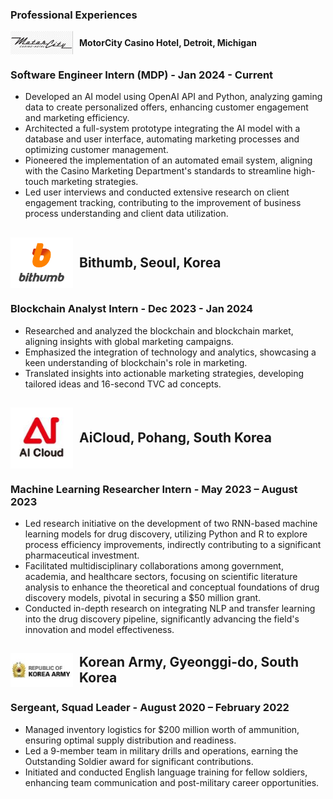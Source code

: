 
### Professional Experiences


<div style="display: flex; align-items: center;">
    <img src="/assets/img/motorcity-logo.png" alt="MotorCity Casino Hotel Logo" style="width: 100px; margin-right: 10px;">
    <strong>MotorCity Casino Hotel, Detroit, Michigan</strong>
</div>

### Software Engineer Intern (MDP) - Jan 2024 - Current
- Developed an AI model using OpenAI API and Python, analyzing gaming data to create personalized offers, enhancing customer engagement and marketing efficiency.
- Architected a full-system prototype integrating the AI model with a database and user interface, automating marketing processes and optimizing customer management.
- Pioneered the implementation of an automated email system, aligning with the Casino Marketing Department's standards to streamline high-touch marketing strategies.
- Led user interviews and conducted extensive research on client engagement tracking, contributing to the improvement of business process understanding and client data utilization.

## <div style="display: flex; align-items: center;"><img src="/assets/img/bithumb.png" alt="Bithumb Logo" style="width: 100px; margin-right: 10px;"/>Bithumb, Seoul, Korea</div>
### Blockchain Analyst Intern - Dec 2023 - Jan 2024
- Researched and analyzed the blockchain and blockchain market, aligning insights with global marketing campaigns.
- Emphasized the integration of technology and analytics, showcasing a keen understanding of blockchain's role in marketing.
- Translated insights into actionable marketing strategies, developing tailored ideas and 16-second TVC ad concepts.

## <div style="display: flex; align-items: center;"><img src="/assets/img/aicloud-logo.png" alt="AiCloud Logo" style="width: 100px; margin-right: 10px;"/>AiCloud, Pohang, South Korea</div>
### Machine Learning Researcher Intern - May 2023 – August 2023
- Led research initiative on the development of two RNN-based machine learning models for drug discovery, utilizing Python and R to explore process efficiency improvements, indirectly contributing to a significant pharmaceutical investment.
- Facilitated multidisciplinary collaborations among government, academia, and healthcare sectors, focusing on scientific literature analysis to enhance the theoretical and conceptual foundations of drug discovery models, pivotal in securing a $50 million grant.
- Conducted in-depth research on integrating NLP and transfer learning into the drug discovery pipeline, significantly advancing the field's innovation and model effectiveness.

## <div style="display: flex; align-items: center;"><img src="/assets/img/korean-army-logo.png" alt="Korean Army Logo" style="width: 100px; margin-right: 10px;"/>Korean Army, Gyeonggi-do, South Korea</div>
### Sergeant, Squad Leader - August 2020 – February 2022
- Managed inventory logistics for $200 million worth of ammunition, ensuring optimal supply distribution and readiness.
- Led a 9-member team in military drills and operations, earning the Outstanding Soldier award for significant contributions.
- Initiated and conducted English language training for fellow soldiers, enhancing team communication and post-military career opportunities.
